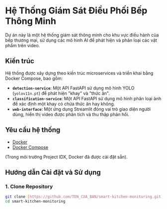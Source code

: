 # Hệ Thống Giám Sát Điều Phối Bếp Thông Minh

Dự án này là một hệ thống giám sát thông minh cho khu vực điều hành của bếp thương mại, sử dụng các mô hình AI để phát hiện và phân loại các vật phẩm trên video.

## Kiến trúc

Hệ thống được xây dựng theo kiến trúc microservices và triển khai bằng Docker Compose, bao gồm:
* **`detection-service`**: Một API FastAPI sử dụng mô hình YOLO (`yolov11n.pt`) để phát hiện "khay" và "thức ăn".
* **`classification-service`**: Một API FastAPI sử dụng mô hình phân loại ảnh để xác định một khay có chứa thức ăn hay không.
* **`web-interface`**: Một ứng dụng Streamlit đóng vai trò giao diện người dùng, hiển thị video được phân tích và thu thập phản hồi.

## Yêu cầu hệ thống

* [Docker](https://www.docker.com/products/docker-desktop/)
* [Docker Compose](https://docs.docker.com/compose/install/)

(Trong môi trường Project IDX, Docker đã được cài đặt sẵn).

## Hướng dẫn Cài đặt và Sử dụng

### 1. Clone Repository

```bash
git clone [https://github.com/TEN_CUA_BAN/smart-kitchen-monitoring.git](https://github.com/TEN_CUA_BAN/smart-kitchen-monitoring.git)
cd smart-kitchen-monitoring